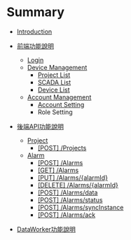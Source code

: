# Summary

* [Introduction](README.md)
* [前端功能說明](frontend.md)
  * [Login](frontend/login.md)
  * [Device Management](frontend/device-management.md)
    * [Project List](frontend/device-management/project-list.md)
    * [SCADA List](frontend/device-management/scada-list.md)
    * [Device List](frontend/device-management/device-list.md)
  * [Account Management](frontend/account-management.md)
    * [Account Setting](frontend/account-management/account-setting.md)
    * Role Setting
* [後端API功能說明](backend.md)
  * [Project](backend/project.md)
    * [\[POST\] /Projects](backend/project/post-projects.md)
  * [Alarm](backend/alarm.md)
    * [\[POST\] /Alarms](backend/alarm/post-alarm.md)
    * [\[GET\] /Alarms](backend/alarm/get-alarm.md)
    * [\[PUT\] /Alarms/{alarmId}](backend/alarm/put-alarm.md)
    * [\[DELETE\] /Alarms/{alarmId}](backend/alarm/delete-alarm.md)
    * [\[POST\] /Alarms/data](backend/alarm/alarm-data.md)
    * [\[POST\] /Alarms/status](backend/alarm/alarm-status.md)
    * [\[POST\] /Alarms/syncInstance](backend/alarm/alarm-sync-instance.md)
    * [\[POST\] /Alarms/ack](backend/alarm/alarm-ack.md)

* [DataWorker功能說明](dataworker.md)


